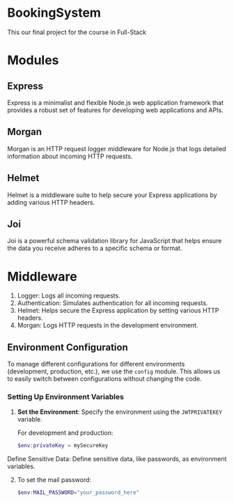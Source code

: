 # BookingSystem

This our final project for the course in Full-Stack

# Modules

## Express

Express is a minimalist and flexible Node.js web application framework that provides a robust set of features for developing web applications and APIs.

## Morgan

Morgan is an HTTP request logger middleware for Node.js that logs detailed information about incoming HTTP requests.

## Helmet

Helmet is a middleware suite to help secure your Express applications by adding various HTTP headers.

## Joi

Joi is a powerful schema validation library for JavaScript that helps ensure the data you receive adheres to a specific schema or format.

# Middleware

1. Logger: Logs all incoming requests.
2. Authentication: Simulates authentication for all incoming requests.
3. Helmet: Helps secure the Express application by setting various HTTP headers.
4. Morgan: Logs HTTP requests in the development environment.

## Environment Configuration

To manage different configurations for different environments (development, production, etc.), we use the `config` module. This allows us to easily switch between configurations without changing the code.

### Setting Up Environment Variables

1. **Set the Environment**: Specify the environment using the `JWTPRIVATEKEY` variable.

   For development and production:

   ```powershell
   $env:privateKey = mySecureKey
   ```

Define Sensitive Data: Define sensitive data, like passwords, as environment variables.

2. To set the mail password:

   ```powershell
   $env:MAIL_PASSWORD="your_password_here"
   ```
